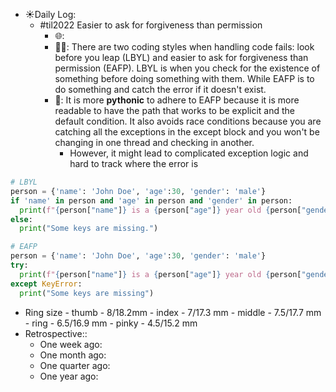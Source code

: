- ☀️Daily Log:
    - #til2022 Easier to ask for forgiveness than permission
        - 🌐:
        - 💁‍♂️: There are two coding styles when handling code fails: look before you leap (LBYL) and easier to ask for forgiveness than permission (EAFP). LBYL is when you check for the existence of something before doing something with them. While EAFP is to do something and catch the error if it doesn't exist.
        - 🤔: It is more __pythonic__ to adhere to EAFP because it is more readable to have the path that works to be explicit and the default condition. It also avoids race conditions because you are catching all the exceptions in the except block and you won't be changing in one thread and checking in another.
            - However, it might lead to complicated exception logic and hard to track where the error is
```python
# LBYL
person = {'name': 'John Doe', 'age':30, 'gender': 'male'}
if 'name' in person and 'age' in person and 'gender' in person:
  print(f"{person["name"]} is a {person["age"]} year old {person["gender"]}")
else:
  print("Some keys are missing.")

# EAFP
person = {'name': 'John Doe', 'age':30, 'gender': 'male'}
try:
  print(f"{person["name"]} is a {person["age"]} year old {person["gender"]}")
except KeyError:
  print("Some keys are missing")
```

- Ring size
        - thumb - 8/18.2mm
        - index - 7/17.3 mm
        - middle - 7.5/17.7 mm
        - ring - 6.5/16.9 mm
        - pinky - 4.5/15.2 mm
- Retrospective::
    - One week ago:
    - One month ago:
    - One quarter ago:
    - One year ago:
